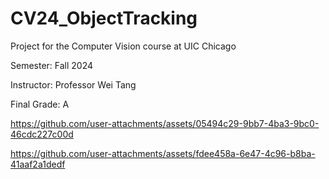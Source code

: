# CV24_ObjectTracking

Project for the Computer Vision course at UIC Chicago

Semester: Fall 2024

Instructor: Professor Wei Tang

Final Grade: A


https://github.com/user-attachments/assets/05494c29-9bb7-4ba3-9bc0-46cdc227c00d


https://github.com/user-attachments/assets/fdee458a-6e47-4c96-b8ba-41aaf2a1dedf
